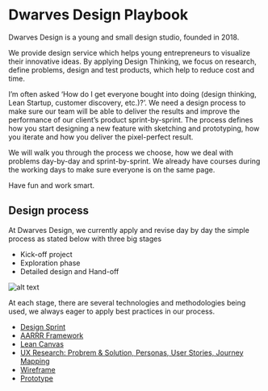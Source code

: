# Dwarves Design Playbook

Dwarves Design is a young and small design studio, founded in 2018.

We provide design service which helps young entrepreneurs to visualize their innovative ideas. By applying Design Thinking, we focus on research, define problems, design and test products, which help to reduce cost and time.

I’m often asked ‘How do I get everyone bought into doing (design thinking, Lean Startup, customer discovery, etc.)?’. We need a design process to make sure our team will be able to deliver the results and improve the performance of our client’s product sprint-by-sprint.
The process defines how you start designing a new feature with sketching and prototyping, how you iterate and how you deliver the pixel-perfect result.

We will walk you through the process we choose, how we deal with problems day-by-day and sprint-by-sprint. We already have courses during the working days to make sure everyone is on the same page.

Have fun and work smart.

## Design process

At Dwarves Design, we currently apply and revise day by day the simple process as stated below with three big stages

- Kick-off project
- Exploration phase
- Detailed design and Hand-off

![alt text][design process]

[design process]: https://uxstudioteam.com/website/wp-content/uploads/2016/06/ux-process.png "Design process"

At each stage, there are several technologies and methodologies being used, we always eager to apply best practices in our process.

- [Design Sprint](/design/design-sprint.md)
- [AARRR Framework](/design/AARRR.md)
- [Lean Canvas](/design/lean-canvas.md)
- [UX Research: Probrem & Solution, Personas, User Stories, Journey Mapping](/design/UX.md)
- [Wireframe](/design/wireframe.md)
- [Prototype](/design/prototype.md)
